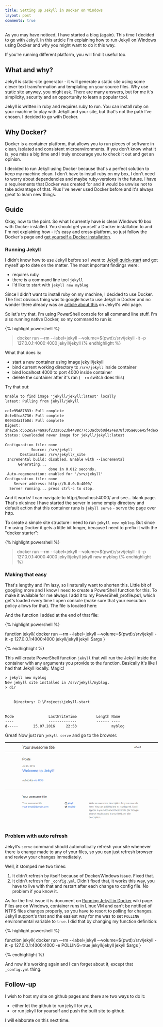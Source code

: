```yaml
---
title: Setting up Jekyll in Docker on Windows
layout: post
comments: true
---
```


As you may have noticed, I have started a blog (again). This time I decided to go
with Jekyll. In this article I'm explaining how to run Jekyll on Windows using Docker
and why you might want to do it this way.

If you're running different platform, you will find it useful too.

<!--MORE-->

## What and why?

Jekyll is static-site generator - it will generate a static site using some clever
text transformation and templating on your source files. Why use static site anyway,
you might ask. There are many answers, but for me it's simplicity, security and
an opportunity to learn a popular tool.

Jekyll is written in ruby and requires ruby to run. You can install ruby
on your machine to play with Jekyll and your site, but that's not the path I've chosen.
I decided to go with Docker.

## Why Docker?

Docker is a container platform, that allows you to run pieces of software in clean,
isolated and consistent microenvironments. If you don't know what it is, you miss
a big time and I truly encourage you to check it out and get an opinion.

I decided to run Jekyll using Docker because that's a perfect solution to keep
my machine clean. I don't have to install ruby on my box, I don't need to
worry about dependencies and maybe ruby-versions in the future. I have a requirements
that Docker was created for and it would be unwise not to take advantage of that.
Plus I've never used Docker before and it's always great to learn new things.

## Guide

Okay, now to the point. So what I currently have is clean Windows 10 box with
Docker installed. You should get yourself a Docker installation to and I'm not
explaining how - it's easy and cross-platform, so just follow the Docker's page
and [get yourself a Docker installation](http://www.docker.com/products/overview).

### Running Jekyll

I didn't know how to use Jekyll before so I went to 
[Jekyll quick-start](https://jekyllrb.com/docs/quickstart/) and got myself
up to date on the matter. The most important findings were:

* requires ruby
* there is a command line tool `jekyll`
* I'd like to start with `jekyll new myblog`

Since I didn't want to install ruby on my machine, I decided to use Docker.
The first obvious thing was to google how to use Jekyll in Docker and
no wonder there already was an
[article about this](https://github.com/jekyll/docker/wiki/Usage:-Running)
on Jekyll's wiki page.

So let's try that. I'm using PowerShell console for all command line stuff.
I'm also running native Docker, so my command to run is:

{% highlight powershell %}
  > docker run --rm --label=jekyll --volume=$(pwd):/srv/jekyll -it -p 127.0.0.1:4000:4000 jekyll/jekyll
{% endhighlight %}

What that does is:

* start a new container using image jekyll/jekyll
* bind current working directory to `/srv/jekyll` inside container
* bind localhost:4000 to port 4000 inside container
* delete the container after it's ran (`--rm` switch does this)

Try that out:

    Unable to find image 'jekyll/jekyll:latest' locally
    latest: Pulling from jekyll/jekyll

    ce1e95d87833: Pull complete
    8cfe8fca8736: Pull complete
    060434a1fb0d: Pull complete
    Digest: sha256:c552e5a74a9a6f233a6523b4488c77c53acb0b0d424e878f305ae06e45f4dece
    Status: Downloaded newer image for jekyll/jekyll:latest

    Configuration file: none
                Source: /srv/jekyll
           Destination: /srv/jekyll/_site
     Incremental build: disabled. Enable with --incremental
          Generating...
                        done in 0.012 seconds.
     Auto-regeneration: enabled for '/srv/jekyll'
    Configuration file: none
        Server address: http://0.0.0.0:4000/
      Server running... press ctrl-c to stop.


And it works! I can navigate to http://localhost:4000/ and see... blank page.
That's ok since I have started the server in some empty directory and default
action that this container runs is `jekyll serve` - serve the page over http.

To create
a simple site structure i need to run `jekyll new myblog`. But since I'm using
Docker it gets a little bit longer, because I need to prefix it with the
"docker starter":

{% highlight powershell %}
  > docker run --rm --label=jekyll --volume=$(pwd):/srv/jekyll -it -p 127.0.0.1:4000:4000 jekyll/jekyll jekyll new myblog
{% endhighlight %}

### Making that easy

That's lengthy and I'm lazy, so I naturally want to shorten this. Little bit of
googling more and I know I need to create a PowerShell function for this. To make
it available for me always I add it to my PowerShell_profile.ps1, which get's loaded
every time I open console (make sure that your execution policy allows for that).
The file is located here:

And the function I added at the end of that file:

{% highlight powershell %}

function jekyll{
  docker run --rm --label=jekyll --volume=$(pwd):/srv/jekyll -it -p 127.0.0.1:4000:4000 jekyll/jekyll jekyll $args
} 

{% endhighlight %}

This will create PowerShell function `jekyll` that will run the Jekyll inside
the container with any arguments you provide to the function. Basically it's
like I had that Jekyll locally. Magic!

    > jekyll new myblog
    New jekyll site installed in /srv/jekyll/myblog.
    > dir
    
    
        Directory: C:\Projects\jekyll-start
    
    
    Mode                LastWriteTime         Length Name
    ----                -------------         ------ ----
    d-----       25.07.2016     22:53                myblog


Great! Now just run `jekyll serve` and go to the browser.

![Jekyll site opened in a browser](/assets/images/20160731_jekyll_ready.png)

### Problem with auto refresh

Jekyll's `serve` command should automatically refresh your
site whenever there is change made to any of your files,
so you can just refresh browser and review your changes immediately.

Well, it stomped me two times:

1. It didn't refresh by itself because of Docker/Windows issue. Fixed that.
1. It didn't refresh for `_config.yml`. Didn't fixed that, it works this way,
you have to live with that and restart after each change to config file. No problem
if you know it.  

As for the first issue it is document on
[Running Jekyll in Docker](https://github.com/jekyll/docker/wiki/Usage:-Running)
wiki page. Files are on Windows, container runs in Linux VM and can't
be notified of NTFS files changes properly, so you have to resort to
polling for changes. Jekyll support's that and the easiest way for me
was to set `POLLING` environmental variable to `true`. I did that by
changing my function definition:

{% highlight powershell %}

function jekyll{
  docker run --rm --label=jekyll --volume=$(pwd):/srv/jekyll -it -p 127.0.0.1:4000:4000 -e POLLING=true jekyll/jekyll jekyll $args
} 

{% endhighlight %}

And now it's working again and I can forget about it, except that
`_config.yml` thing.

## Follow-up

I wish to host my site on github pages and there are two ways to do it:

* either let the github to run jekyll for you,
* or run jekyll for yourself and push the built site to github.

I will elaborate on this next time.

